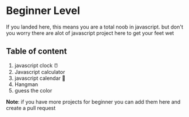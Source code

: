 # Beginner Level
If you landed here, this means you are a total noob in javascript. but don't you worry there are alot of javascript project here to get your feet wet

## Table of content
1. javascript clock ⏰
2. Javascript calculator 
3. javascript calendar 📅
3. Hangman 
4. guess the color


**Note**: if you have more projects for beginner you can add them here and create a pull request